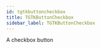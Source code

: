 ```yaml
---
id: tgtkbuttoncheckbox
title: TGTKButtonCheckbox
sidebar_label: TGTKButtonCheckbox
---
```


A checkbox button


